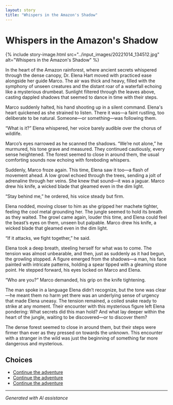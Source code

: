 ```yaml
---
layout: story
title: "Whispers in the Amazon's Shadow"
---
```


# Whispers in the Amazon's Shadow

{% include story-image.html src="../input_images/20221014_134512.jpg" alt="Whispers in the Amazon's Shadow" %}

In the heart of the Amazon rainforest, where ancient secrets whispered through the dense canopy, Dr. Elena Hart moved with practiced ease alongside her guide Marco. The air was thick and heavy, filled with the symphony of unseen creatures and the distant roar of a waterfall echoing like a mysterious drumbeat. Sunlight filtered through the leaves above, casting dappled shadows that seemed to dance in time with their steps.

Marco suddenly halted, his hand shooting up in a silent command. Elena's heart quickened as she strained to listen. There it was—a faint rustling, too deliberate to be natural. Someone—or something—was following them.

“What is it?” Elena whispered, her voice barely audible over the chorus of wildlife.

Marco’s eyes narrowed as he scanned the shadows. “We’re not alone,” he murmured, his tone grave and measured.  They continued cautiously, every sense heightened. The forest seemed to close in around them, the usual comforting sounds now echoing with foreboding whispers.

Suddenly, Marco froze again. This time, Elena saw it too—a flash of movement ahead. A low growl echoed through the trees, sending a jolt of adrenaline through her veins. She knew that sound—it was a jaguar.  Marco drew his knife, a wicked blade that gleamed even in the dim light.

“Stay behind me,” he ordered, his voice steady but firm.

Elena nodded, moving closer to him as she gripped her machete tighter, feeling the cool metal grounding her. The jungle seemed to hold its breath as they waited. The growl came again, louder this time, and Elena could feel the beast’s eyes on them, unseen but palpable. Marco drew his knife, a wicked blade that gleamed even in the dim light.

“If it attacks, we fight together,” he said.

Elena took a deep breath, steeling herself for what was to come. The tension was almost unbearable, and then, just as suddenly as it had begun, the growling stopped. A figure emerged from the shadows—a man, his face painted with intricate patterns, holding a spear tipped with a gleaming stone point. He stepped forward, his eyes locked on Marco and Elena.

“Who are you?” Marco demanded, his grip on the knife tightening.

The man spoke in a language Elena didn’t recognize, but the tone was clear—he meant them no harm yet there was an underlying sense of urgency that made Elena uneasy.  The tension remained, a coiled snake ready to strike at any moment. Their encounter with this mysterious figure left Elena pondering: What secrets did this man hold? And what lay deeper within the heart of the jungle, waiting to be discovered—or to discover them?

The dense forest seemed to close in around them, but their steps were firmer than ever as they pressed on towards the unknown.  This encounter with a stranger in the wild was just the beginning of something far more dangerous and mysterious.


## Choices

* [Continue the adventure](./20221012_145451)
* [Continue the adventure](./20221013_144240)
* [Continue the adventure](./20221113_161540)


---
*Generated with AI assistance*
